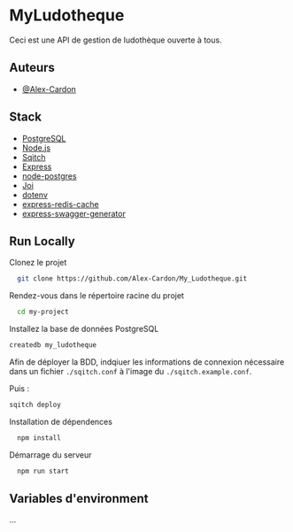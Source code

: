 # MyLudotheque

Ceci est une API de gestion de ludothèque ouverte à tous.

## Auteurs

- [@Alex-Cardon](https://github.com/Alex-Cardon)

## Stack

- [PostgreSQL](https://www.postgresql.org/)
- [Node.js](http://nodejs.org/)
- [Sqitch](https://sqitch.org/)
- [Express](http://expressjs.com/)
- [node-postgres](https://node-postgres.com/)
- [Joi](http://joi.dev/)
- [dotenv](https://www.npmjs.com/package/dotenv)
- [express-redis-cache](https://github.com/rv-kip/express-redis-cache#readme)
- [express-swagger-generator](https://github.com/pgroot/express-swagger-generator)

## Run Locally

Clonez le projet

```bash
  git clone https://github.com/Alex-Cardon/My_Ludotheque.git
```

Rendez-vous dans le répertoire racine du projet

```bash
  cd my-project
```

Installez la base de données PostgreSQL

```bash
createdb my_ludotheque
```

Afin de déployer la BDD, indqiuer les informations de connexion nécessaire dans un fichier `./sqitch.conf` à l'image du `./sqitch.example.conf`.

Puis :

```bash
sqitch deploy
```

Installation de dépendences

```bash
  npm install
```

Démarrage du serveur

```bash
  npm run start
```

## Variables d'environment

…
